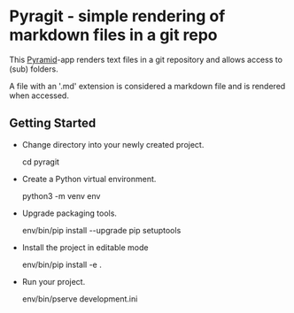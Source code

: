 Pyragit - simple rendering of markdown files in a git repo
==========================================================

This [Pyramid](https://trypyramid.com)-app renders text files in a git repository 
and allows access to (sub) folders.

A file with an '.md' extension is considered a markdown file and is rendered 
when accessed.


Getting Started
---------------

- Change directory into your newly created project.

    cd pyragit

- Create a Python virtual environment.

    python3 -m venv env

- Upgrade packaging tools.

    env/bin/pip install --upgrade pip setuptools

- Install the project in editable mode

    env/bin/pip install -e .

- Run your project.

    env/bin/pserve development.ini
